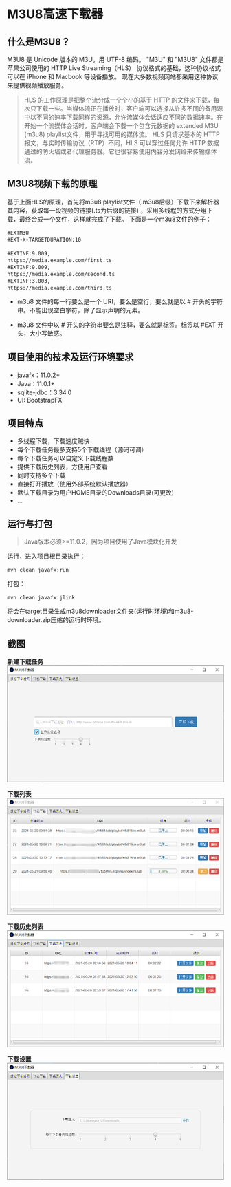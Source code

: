 # M3U8高速下载器

## 什么是M3U8？
M3U8 是 Unicode 版本的 M3U，用 UTF-8 编码。
"M3U" 和 "M3U8" 文件都是苹果公司使用的 HTTP Live Streaming（HLS） 协议格式的基础，这种协议格式可以在 iPhone 和 Macbook 等设备播放。
现在大多数视频网站都采用这种协议来提供视频播放服务。

> HLS 的工作原理是把整个流分成一个个小的基于 HTTP 的文件来下载，每次只下载一些。当媒体流正在播放时，客户端可以选择从许多不同的备用源中以不同的速率下载同样的资源，允许流媒体会话适应不同的数据速率。在开始一个流媒体会话时，客户端会下载一个包含元数据的 extended M3U (m3u8) playlist文件，用于寻找可用的媒体流。
HLS 只请求基本的 HTTP 报文，与实时传输协议（RTP）不同，HLS 可以穿过任何允许 HTTP 数据通过的防火墙或者代理服务器。它也很容易使用内容分发网络来传输媒体流。

## M3U8视频下载的原理
基于上面HLS的原理，首先将m3u8 playlist文件（.m3u8后缀）下载下来解析器其内容，获取每一段视频的链接(.ts为后缀的链接)
，采用多线程的方式分组下载，最终合成一个文件，这样就完成了下载。
下面是一个m3u8文件的例子：
```m3u8
#EXTM3U
#EXT-X-TARGETDURATION:10

#EXTINF:9.009,
https://media.example.com/first.ts
#EXTINF:9.009,
https://media.example.com/second.ts
#EXTINF:3.003,
https://media.example.com/third.ts
```
+ m3u8 文件的每一行要么是一个 URI，要么是空行，要么就是以 # 开头的字符串。不能出现空白字符，除了显示声明的元素。

+ m3u8 文件中以 # 开头的字符串要么是注释，要么就是标签。标签以 #EXT 开头，大小写敏感。

## 项目使用的技术及运行环境要求
+ javafx：11.0.2+
+ Java：11.0.1+
+ sqlite-jdbc：3.34.0
+ UI: BootstrapFX

## 项目特点
+ 多线程下载，下载速度贼快
+ 每个下载任务最多支持5个下载线程（源码可调）
+ 每个下载任务可以自定义下载线程数  
+ 提供下载历史列表，方便用户查看
+ 同时支持多个下载
+ 直接打开播放（使用外部系统默认播放器）
+ 默认下载目录为用户HOME目录的Downloads目录(可更改)
+ ...

## 运行与打包
> Java版本必须>=11.0.2，因为项目使用了Java模块化开发

运行，进入项目根目录执行：
```shell
mvn clean javafx:run 
```

打包：
```shell
mvn clean javafx:jlink
```
将会在target目录生成m3u8downloader文件夹(运行时环境)和m3u8-downloader.zip压缩的运行时环境。


## 截图
**新建下载任务**<br>
![新建下载](./docs/screenshots/new_download_task.png)

**下载列表**<br>
![下载列表](./docs/screenshots/download_list.png)

**下载历史列表**<br>
![下载历史列表](./docs/screenshots/download_history_list.png)

**下载设置**<br>
![下载设置](./docs/screenshots/setting.png)



